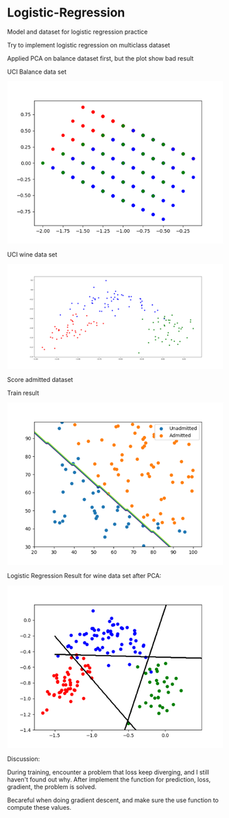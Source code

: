 # Logistic-Regression
Model and dataset for logistic regression practice

Try to implement logistic regression on multiclass dataset

Applied PCA on balance dataset first, but the plot show bad result

UCI Balance data set 

![img](https://github.com/laurence-lin/Logistic-Regression/blob/master/balance_PCA.png)

UCI wine data set

![img](https://github.com/laurence-lin/Logistic-Regression/blob/master/wine_PCA.png)

Score admitted dataset

Train result

![img](https://github.com/laurence-lin/Logistic-Regression/blob/master/logistic%20regression%20result%201.png)

Logistic Regression Result for wine data set after PCA:

![img](https://github.com/laurence-lin/Logistic-Regression/blob/master/wine_logistic_result.png)



Discussion:

During training, encounter a problem that loss keep diverging, and I still haven't found out why. After implement the function for prediction, loss, gradient, the problem is solved. 

Becareful when doing gradient descent, and make sure the use function to compute these values.
